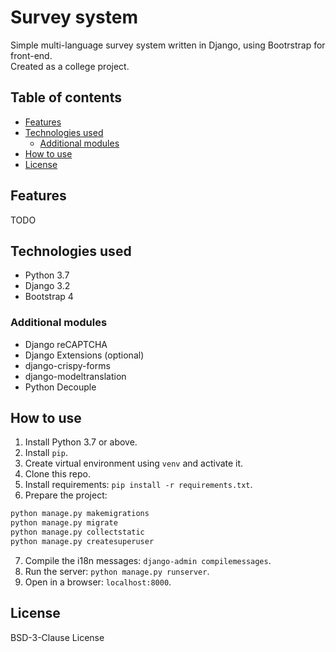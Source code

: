 # Survey system

Simple multi-language survey system written in Django, using Bootrstrap for front-end.  
Created as a college project.

## Table of contents

- [Features](#features)
- [Technologies used](#technologies-used)
  - [Additional modules](#additional-modules)
- [How to use](#how-to-use)
- [License](#license)

## Features

TODO

## Technologies used

- Python 3.7
- Django 3.2
- Bootstrap 4

### Additional modules

- Django reCAPTCHA
- Django Extensions (optional)
- django-crispy-forms
- django-modeltranslation
- Python Decouple

## How to use

1. Install Python 3.7 or above.
2. Install `pip`.
3. Create virtual environment using `venv` and activate it.
4. Clone this repo.
5. Install requirements: `pip install -r requirements.txt`.
6. Prepare the project:

```bash
python manage.py makemigrations
python manage.py migrate
python manage.py collectstatic
python manage.py createsuperuser
```

7. Compile the i18n messages: `django-admin compilemessages`.
8. Run the server: `python manage.py runserver`.
9. Open in a browser: `localhost:8000`.

## License

BSD-3-Clause License
